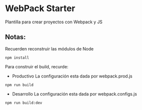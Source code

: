 # WebPack Starter

Plantilla para crear proyectos con Webpack y JS


## Notas:
Recuerden reconstruir las módulos de Node
```
npm install
```

Para construir el build, recurde:

* Productivo
La configuración esta dada por webpack.prod.js
```
npm run build
```
* Desarrollo
La configuración esta dada por webpack.configs.js
```
npm run build:dev
```